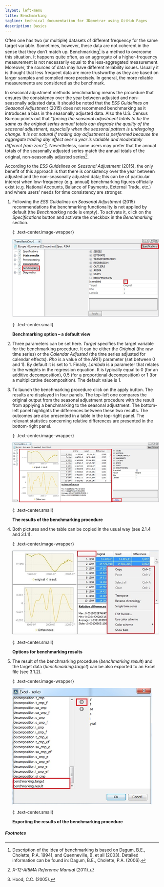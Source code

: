 ```yaml
---
layout: left-menu
title: Benchmarking 
tagline: technical documentation for JDemetra+ using GitHub Pages
description: Basics
---
```

Often one has two (or multiple) datasets of different frequency for the same
target variable. Sometimes, however, these data are not coherent in the
sense that they don’t match up. Benchmarking[^1] is a method to overcome
this situation. It happens quite often, as an aggregate of a higher-frequency
measurement is not necessarily equal to the less-aggregated measurement.
Moreover, the sources of data may have different reliability issues. Usually it
is thought that less frequent data are more trustworthy as they are
based on larger samples and compiled more precisely. In general, the
more reliable measurements are considered as the benchmark.

In seasonal adjustment methods benchmarking means the procedure that
ensures the consistency over the year between adjusted and
non-seasonally adjusted data. It should be noted that the *ESS
Guidelines on Seasonal Adjustment* (2015) does not recommend
benchmarking as it introduces a bias in the seasonally adjusted data.
Also the U.S. Census Bureau points out that "*forcing the seasonal
adjustment totals to be the same as the original series annual totals
can degrade the quality of the seasonal adjustment, especially when the
seasonal pattern is undergoing change. It is not natural if trading day
adjustment is performed because the aggregate trading day effect over a
year is variable and moderately different from zero*"[^2]. Nevertheless,
some users may prefer that the annual totals of the seasonally adjusted
series match the annual totals of the original, non-seasonally adjusted
series[^3].

According to the *ESS Guidelines on Seasonal Adjustment* (2015), the
only benefit of this approach is that there is consistency over the year
between adjusted and the non-seasonally adjusted data; this can be of
particular interest when low-frequency (e.g. annual) benchmarking
figures officially exist (e.g. National Accounts, Balance of Payments,
External Trade, etc.) and where users' needs for time consistency are
stronger.

1.  Following the *ESS Guidelines on Seasonal Adjustment* (2015)
    recommendations the benchmarking functionality is not
    applied by default (the *Benchmarking* node is empty). To activate it, click on
    the *Specifications* button and activate the checkbox in the
    *Benchmarking* section.
	
	{: .text-center.image-wrapper}

	![Text](/assets/img/user-guide/UDimage1.jpg)

	{: .text-center.small}

	**Benchmarking option – a default view**

1.  Three parameters can be set here. *Target* specifies the target
    variable for the benchmarking procedure. It can be either the *Original* (the
    raw time series) or the *Calendar
    Adjusted* (the time series adjusted for calendar effects). *Rho* is a value of the AR(1) parameter
    (set between 0 and 1). By default it is set to 1. Finally, *Lambda*
    is a parameter that relates to the weights in the regression
    equation. It is typically equal to 0 (for an additive
    decomposition), 0.5 (for a proportional decomposition) or 1 (for a
    multiplicative decomposition). The default value is 1.

2.  To launch the benchmarking procedure click on the apply button. The
    results are displayed in four panels. The top-left one compares the
    original output from the seasonal adjustment procedure with the result
    from applying a benchmarking to the seasonal adjustment. The
    bottom-left panel highlights the differences between these two
    results. The outcomes are also presented in a table in the top-right
    panel. The relevant statistics concerning relative differences are
    presented in the bottom-right panel.

	{: .text-center.image-wrapper}

	![Text](/assets/img/user-guide/UDimage2.jpg)

	{: .text-center.small}

	**The results of the benchmarking procedure**

1.  Both pictures and the table can be copied in the usual way (see
    2.1.4 and 3.1.1).

	{: .text-center.image-wrapper}

	![Text](/assets/img/user-guide/UDimage3.jpg)

	{: .text-center.small}

	**Options for benchmarking results**

1.  The result of the benchmarking procedure (*benchmarking.result*) and
    the target data (*benchmarking.target*) can be also exported to an
    Excel file (see 3.1.2).

	{: .text-center.image-wrapper}

	![Text](/assets/img/user-guide/UDimage4.jpg)

	{: .text-center.small}

	**Exporting the results of the benchmarking procedure**


##### Footnotes

[^1]: Description of the idea of benchmarking is based on Dagum, B.E.,
    Cholette, P.A. 1994), and Quenneville, B. et all (2003). Detailed
    information can be found in: Dagum, B.E., Cholette, P.A. (2006).

[^2]: *X-12-ARIMA Reference Manual* (2011).

[^3]: Hood, C.C. (2005).
